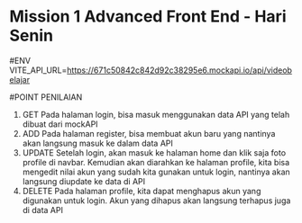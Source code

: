 # Mission 1 Advanced Front End - Hari Senin

#ENV
VITE_API_URL=https://671c50842c842d92c38295e6.mockapi.io/api/videobelajar

#POINT PENILAIAN
1. GET
   Pada halaman login, bisa masuk menggunakan data API yang telah dibuat dari mockAPI
2. ADD
   Pada halaman register, bisa membuat akun baru yang nantinya akan langsung masuk ke dalam data API
4. UPDATE
   Setelah login, akan masuk ke halaman home dan klik saja foto profile di navbar. Kemudian akan diarahkan ke halaman profile, kita bisa mengedit nilai akun yang sudah kita gunakan untuk 
   login, nantinya akan langsung diupdate ke data di API
6. DELETE
   Pada halaman profile, kita dapat menghapus akun yang digunakan untuk login. Akun yang dihapus akan langsung terhapus juga di data API
